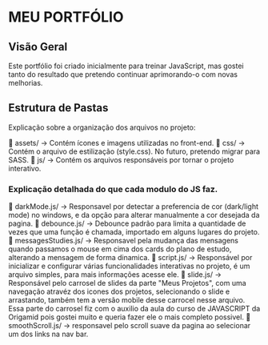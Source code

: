 # MEU PORTFÓLIO

## Visão Geral
Este portfólio foi criado inicialmente para treinar JavaScript, mas gostei tanto do resultado que pretendo continuar aprimorando-o com novas melhorias.

## Estrutura de Pastas
Explicação sobre a organização dos arquivos no projeto:

📂 assets/ → Contém ícones e imagens utilizadas no front-end.
📂 css/ → Contém o arquivo de estilização (style.css). No futuro, pretendo migrar para SASS.
📂 js/ → Contém os arquivos responsáveis por tornar o projeto interativo.

### Explicação detalhada do que cada modulo do JS faz.

📄 darkMode.js/ → Responsavel por detectar a preferencia de cor (dark/light mode) no windows, e da opção para alterar manualmente a cor desejada da pagina.
📄 debounce.js/ → Debounce padrão para limita a quantidade de vezes que uma função é chamada, importado em alguns lugares do projeto.
📄 messagesStudies.js/ → Responsavel pela mudança das mensagens quando passamos o mouse em cima dos cards do plano de estudo, alterando a mensagem de forma dinamica.
📄 script.js/ → Responsável por inicializar e configurar várias funcionalidades interativas no projeto, é um arquivo simples, para mais informações acesse ele.
📄 slide.js/ → Responsável pelo carrosel de slides da parte "Meus Projetos", com uma navegação atravéz dos icones dos projetos, selecionando o slide e arrastando, também tem a versão mobile desse carrocel nesse arquivo. Essa parte do carrosel fiz com o auxilio da aula do curso de JAVASCRIPT da Origamid pois gostei muito e queria fazer ele o mais completo possivel.
📄 smoothScroll.js/ → responsavel pelo scroll suave da pagina ao selecionar um dos links na nav bar.